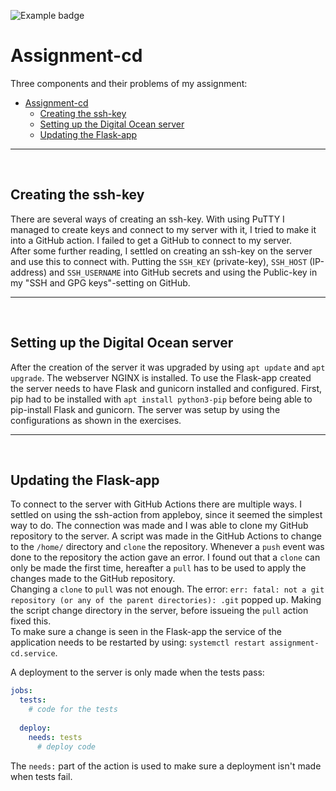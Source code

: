 ![Example badge](https://github.com/tschoolderman/CD-assignment/actions/workflows/main.yml/badge.svg)
# Assignment-cd

Three components and their problems of my assignment:  
- [Assignment-cd](#assignment-cd)
  - [Creating the ssh-key](#creating-the-ssh-key)
  - [Setting up the Digital Ocean server](#setting-up-the-digital-ocean-server)
  - [Updating the Flask-app](#updating-the-flask-app)
  
---
&nbsp;
## Creating the ssh-key
There are several ways of creating an ssh-key. With using PuTTY I managed to create keys and connect to my server with it, I tried to make it into a GitHub action. I failed to get a GitHub to connect to my server.  
After some further reading, I settled on creating an ssh-key on the server and use this to connect with. Putting the `SSH_KEY` (private-key), `SSH_HOST` (IP-address) and `SSH_USERNAME` into GitHub secrets and using the Public-key in my "SSH and GPG keys"-setting on GitHub. 

---
&nbsp;
## Setting up the Digital Ocean server
After the creation of the server it was upgraded by using `apt update` and `apt upgrade`. The webserver NGINX is installed. To use the Flask-app created the server needs to have Flask and gunicorn installed and configured. First, pip had to be installed with `apt install python3-pip` before being able to pip-install Flask and gunicorn. The server was setup by using the configurations as shown in the exercises.  

---
&nbsp;
## Updating the Flask-app
To connect to the server with GitHub Actions there are multiple ways. I settled on using the ssh-action from appleboy, since it seemed the simplest way to do. The connection was made and I was able to clone my GitHub repository to the server. A script was made in the GitHub Actions to change to the `/home/` directory and `clone` the repository. Whenever a `push` event was done to the repository the action gave an error. I found out that a `clone` can only be made the first time, hereafter a `pull` has to be used to apply the changes made to the GitHub repository.  
Changing a `clone` to `pull` was not enough. The error: `err: fatal: not a git repository (or any of the parent directories): .git` popped up. Making the script change directory in the server, before issueing the `pull` action fixed this.  
To make sure a change is seen in the Flask-app the service of the application needs to be restarted by using: `systemctl restart assignment-cd.service`.
  
A deployment to the server is only made when the tests pass:
```yml
jobs:
  tests:
    # code for the tests
 
  deploy:
    needs: tests
      # deploy code
```
The `needs:` part of the action is used to make sure a deployment isn't made when tests fail.
